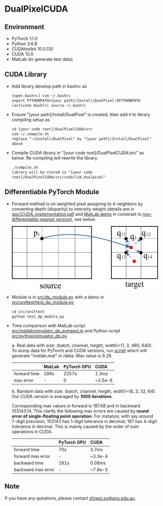 # DualPixelCUDA

## Environment
  - PyTorch 1.1.0
  - Python 3.6.8
  - CUDAtoolkit 10.0.130
  - CUDA 10.0
  - MatLab (to generate test data)

## CUDA Library
  - Add library develop path in bashrc as
      ```
      [open bashrc] vim ~/.bashrc
      export PYTHONPATH=[your path]/Install/DualPixel:$PYTHONPATH
      [activate bashrc] source ~/.bashrc
      ```
  - Ensure "[your path]/Install/DualPixel" is created, then add it to library compiling setup as
  
      ```
      cd [your code root]/DualPixelCUDA/src
      vim ~/.compile.sh
      replace "~/Install/DualPixel" by "[your path]/Install/DualPixel" above
      ```
  
  - Compile CUDA library in "[your code root]/DualPixelCUDA/src" as below.
  Re-compiling will rewrite the library.
      ```
      ./compile.sh
      library will be stored in "[your code root]/DualPixelCUDA/src/cuda/lib_dualpixel"
      ```

## Differentiable PyTorch Module
  - Forward method is on weighted pixel assigning to 4 neighbors by converting depth (disparity)
  to intensity weight (details are in
  [doc/CUDA_implementation.pdf](doc/CUDA_implementation.pdf)
  and [MatLab demo](src/matlab/simulator_dp_extrapol.m)
  in constrast to [non-differentiable nearest version](src/matlab/simulator_dp.m)), see below.
  
    ![alt text](doc/dual_pixel.jpg)
  
  - Module is in [src/dp_module.py](src/dp_module.py) with a demo in [src/unittest/test_dp_module.py](src/unittest/test_dp_module.py)
      ```
      cd src/unittest
      python test_dp_module.py
      ```

  - Time comparison with MatLab script [src/matlab/simulator_dp_extrapol.m](src/matlab/simulator_dp_extrapol.m)
  and Python script [src/python/simulator_dp.py](src/python/simulator_dp.py).
  
    a. Real data with size: (batch, channel, height, width)=(1, 3, 480, 640).
    To dump data for PyTorch and CUDA versions, run [script](src/matlab/simulator_dp_extrapol.m)
    which will generate "matlab.mat" in /data.
    Max value is 9.28.
    
    | | MatLab  | PyTorch GPU | CUDA
    --- | --- | --- | ---
    forward time| 189s | 2257s | 1.3ms
    max error | - | 0 | ~2.5e-6
  
    b. Random data with size: (batch, channel, height, width)=(8, 3, 32, 64).
    Our CUDA version is averaged by **1000 iterations**.
    
    Corresponding max values in forward is 187.68 and
    in backward 103143.14.
    This clarify the following max errors are caused by
    **round error of single-floating point operation**.
    For instance, with say around 7-digit precision,
    103143 has 1-digit
    tolerance in decimal; 187 has 4-digit tolerance in decimal.
    This is mainly caused by the order of sum operations in CUDA.
    
     | | PyTorch GPU | CUDA
     --- | --- | ---
     forward time| 70s| 3.7ms
     forward max error | - | ~3.3e-4
     backward time| 181s | 0.08ms
     backward max error | - | ~7.8e-3

## Note
  If you have any questions, please contact zhiwei.xu@anu.edu.au.
